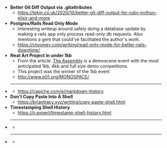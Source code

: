 - **Better Git Diff Output via .gitattributes**
  - https://tekin.co.uk/2020/10/better-git-diff-output-for-ruby-python-elixir-and-more
- **Postgres/Rails Read Only Mode**
  - Interesting writeup around safely doing a database update by making a rails app
  only process read-only db requests. Also mentions a gem that could've facilitated
  the author's work.
  - https://ctoomey.com/writing/read-only-mode-for-better-rails-downtime/
- **Neat Art Project in under 1kb**
  - From the article: [The Assembly](http://www.assembly.org/online2020/) is a demoscene event with the most anticipated 1kb, 4kb and full size demo competitions.
  - This project was the winner of the 1kb event
  - http://www.p01.org/MONOSPACE/
- ****
  - https://capiche.com/e/markdown-history
- **Don't Copy Paste Into A Shell**
  - https://briantracy.xyz/writing/copy-paste-shell.html
- **Timestamping Shell History**
  - https://jr.expert/timestamp-shell-history.html
- ****
  - 
- ****
  - 
